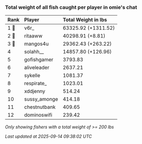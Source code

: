 ### Total weight of all fish caught per player in omie's chat

| Rank  | Player       | Total Weight in lbs |
|:------|:-------------|:--------------------|
| 1 🥇  | v6r_         | 63325.92 (+1311.52) |
| 2 🥈  | ritaaww      | 40298.91 (+8.81)    |
| 3 🥉  | mangos4u     | 29362.43 (+263.22)  |
| 4     | solahh__     | 14857.80 (+126.96)  |
| 5     | gofishgamer  | 3793.83             |
| 6     | aliveleader  | 2637.21             |
| 7     | sykelle      | 1081.37             |
| 8     | respirate_   | 1023.01             |
| 9     | xddjenny     | 514.24              |
| 10    | sussy_amonge | 414.18              |
| 11    | chestnutbank | 409.65              |
| 12    | dominoswifi  | 239.42              |

_Only showing fishers with a total weight of >= 200 lbs_

_Last updated at 2025-09-14 09:38:02 UTC_
